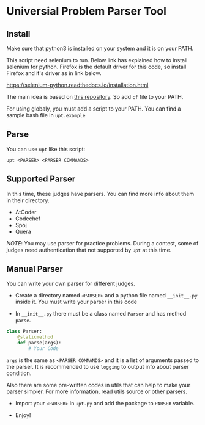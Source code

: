 # Universial Problem Parser Tool

## Install

Make sure that python3 is installed on your system and it is on your PATH.

This script need selenium to run. Below link has explained how to install selenium for python.
Firefox is the default driver for this code, so install Firefox and it's driver as in link below.

https://selenium-python.readthedocs.io/installation.html

The main idea is based on [this repository](https://github.com/xalanq/cf-tool).
So add `cf` file to your PATH.

For using globaly, you must add a script to your PATH. You can find a sample
bash file in `upt.example`

## Parse

You can use `upt` like this script:

`upt <PARSER> <PARSER COMMANDS>`


## Supported Parser

In this time, these judges have parsers. You can find more info about them
in their directory.

- AtCoder
- Codechef
- Spoj
- Quera

*NOTE*: You may use parser for practice problems. During a contest, some of judges need
authentication that not supported by `upt` at this time. 

## Manual Parser

You can write your own parser for different judges.

- Create a directory named `<PARSER>` and a python file named `__init__.py` inside it.
You must write your parser in this code

- In `__init__.py` there must be a class named `Parser` and has method `parse`.
```python
class Parser:
    @staticmethod
    def parse(args):
        # Your Code
```
`args` is the same as `<PARSER COMMANDS>` and it is a list of arguments passed to the parser.
It is recommended to use `logging` to output info about parser condition.

Also there are some pre-written codes in utils that can help to make your parser simpler.
For more information, read utils source or other parsers.

- Import your `<PARSER>` in `upt.py` and add the package to `PARSER` variable.

- Enjoy!
